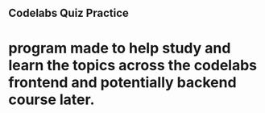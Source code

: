 ## Codelabs Quiz Practice

# program made to help study and learn the topics across the codelabs frontend and potentially backend course later.